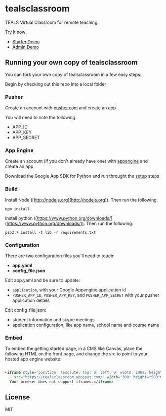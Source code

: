# tealsclassroom
TEALS Virtual Classroom for remote teaching

Try it now:
* [Starter Demo](http://tealsclassroom.appspot.com/starter)
* [Admin Demo](http://tealsclassroom.appspot.com/admin)

## Running your own copy of tealsclassroom

You can fork your own copy of tealsclassroom in a few easy steps:

Begin by checking out this repo into a local folder

### Pusher

Create an account with [pusher.com](https://pusher.com/)
and create an app

You will need to note the following: 
* APP_ID
* APP_KEY
* APP_SECRET

### App Engine

Create an account (if you don't already have one) with [appengine](https://appengine.google.com)
and create an app

Download the Google App SDK for Python and run throught the [setup](https://cloud.google.com/sdk/docs/) steps

### Build

Install Node ([http://nodejs.org](http://nodejs.org)). Then run the following: 

```
npm install
``` 

Install python ([https://www.python.org/downloads/](https://www.python.org/downloads/)). Then run the following: 

```
pip2.7 install -t lib -r requirements.txt
```

### Configuration

There are two configuration files you'll need to touch: 
* **app.yaml**
* **config_file.json**

Edit app.yaml and be sure to update: 
* ```application```, with your Google Appengine application id
* ```PUSHER_APP_ID```, ```PUSHER_APP_KEY```, and ```PUSHER_APP_SECRET``` with your pusher application details

Edit config_file.json: 
* student information and skype meetings
* application configuration, like app name, school name and course name

### Embed

To embed the getting started page, in a CMS like Canvas, place the following HTML on the front page, and change the src to point to your hosted app engine website: 

```HTML

<iframe style="position: absolute; top: 0; left: 0; width: 100%; height: 100%;" 
    src="https://tealsclassroom.appspot.com/" width="300" height="500">
  Your browser does not support iframes.</iframe>

``` 


## License

MIT
